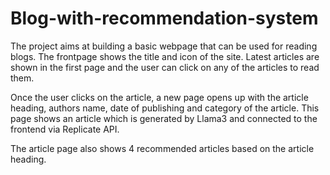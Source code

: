 # Blog-with-recommendation-system

The project aims at building a basic webpage that can be used for reading blogs. The frontpage shows the title and icon of the site. Latest articles are shown in the first page and the user can click on any of the articles to read them.

Once the user clicks on the article, a new page opens up with the article heading, authors name, date of publishing and category of the article. This page shows an article which is generated by Llama3 and connected to the frontend via Replicate API.

The article page also shows 4 recommended articles based on the article heading.
